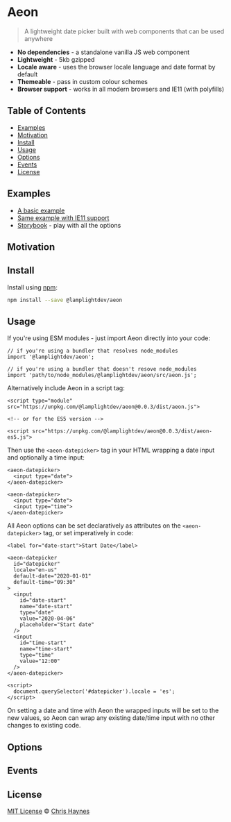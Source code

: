 # Aeon

> A lightweight date picker built with web components that can be used anywhere

- **No dependencies** - a standalone vanilla JS web component
- **Lightweight** - 5kb gzipped
- **Locale aware** - uses the browser locale language and date format by default
- **Themeable** - pass in custom colour schemes
- **Browser support** - works in all modern browsers and IE11 (with polyfills)

## Table of Contents

- [Examples](#examples)
- [Motivation](#motivation)
- [Install](#install)
- [Usage](#usage)
- [Options](#options)
- [Events](#events)
- [License](#license)

## Examples

- [A basic example](https://lamplightdev.github.io/aeon/)
- [Same example with IE11 support](https://lamplightdev.github.io/aeon/es5)
- [Storybook](https://lamplightdev.github.io/aeon/storybook/static/?path=/story/*) - play with all the options

## Motivation

## Install

Install using [npm](https://npmjs.com):

```sh
npm install --save @lamplightdev/aeon
```

## Usage

If you're using ESM modules - just import Aeon directly into your code:

```
// if you're using a bundler that resolves node_modules
import '@lamplightdev/aeon';

// if you're using a bundler that doesn't resove node_modules
import 'path/to/node_modules/@lamplightdev/aeon/src/aeon.js';
```

Alternatively include Aeon in a script tag:

```
<script type="module" src="https://unpkg.com/@lamplightdev/aeon@0.0.3/dist/aeon.js">

<!-- or for the ES5 version -->

<script src="https://unpkg.com/@lamplightdev/aeon@0.0.3/dist/aeon-es5.js">
```

Then use the `<aeon-datepicker>` tag in your HTML wrapping a date input and optionally a time input:

```
<aeon-datepicker>
  <input type="date">
</aeon-datepicker>

<aeon-datepicker>
  <input type="date">
  <input type="time">
</aeon-datepicker>
```

All Aeon options can be set declaratively as attributes on the `<aeon-datepicker>` tag, or set imperatively in code:

```
<label for="date-start">Start Date</label>

<aeon-datepicker
  id="datepicker"
  locale="en-us"
  default-date="2020-01-01"
  default-time="09:30"
>
  <input
    id="date-start"
    name="date-start"
    type="date"
    value="2020-04-06"
    placeholder="Start date"
  />
  <input
    id="time-start"
    name="time-start"
    type="time"
    value="12:00"
  />
</aeon-datepicker>

<script>
  document.querySelector('#datepicker').locale = 'es';
</script>
```

On setting a date and time with Aeon the wrapped inputs will be set to the new values, so Aeon can wrap any existing date/time input with no other changes to existing code.

## Options

## Events

## License

[MIT License](https://oss.ninja/mit/lamplightdev) © [Chris Haynes](https://lamplightdev.com)
